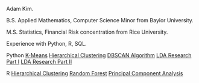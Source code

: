 Adam Kim.

B.S. Applied Mathematics, Computer Science Minor from Baylor University.

M.S. Statistics, Financial Risk concentration from Rice University.

Experience with Python, R, SQL.

Python 
[K-Means](kmeans.html)
[Hierarchical Clustering](hclustering_python.html)
[DBSCAN Algorithm](dbscan.html)
[LDA Research Part I](lda_part1.html)
[LDA Research Part II](lda_part2.html)

R
[Hierarchical Clustering](hclustering_R.html)
[Random Forest](credit_card_def_R.html)
[Principal Component Analysis](pca.html)
